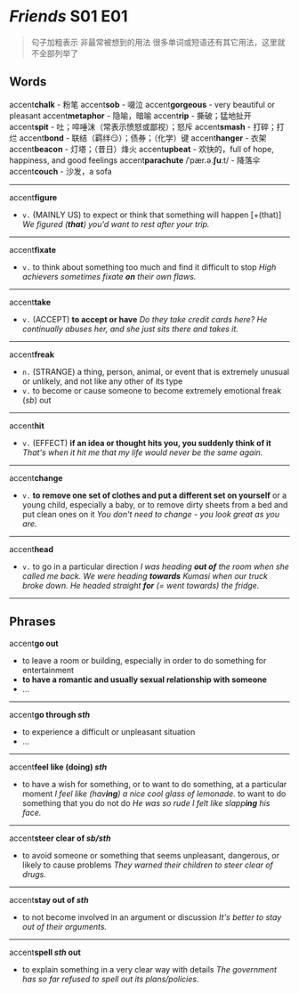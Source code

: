 # *Friends* S01 E01

> 句子加粗表示 非最常被想到的用法
> 很多单词或短语还有其它用法，这里就不全部列举了

## Words

accent**chalk** - 粉笔
accent**sob** - 啜泣
accent**gorgeous** - very beautiful or pleasant
accent**metaphor** - 隐喻，暗喻
accent**rip** - 撕破；猛地扯开
accent**spit** - 吐；啐唾沫（常表示愤怒或鄙视）；怒斥
accent**smash** - 打碎；打烂
accent**bond** - 联结（羁绊😏）；债券；（化学）键
accent**hanger** - 衣架
accent**beacon** - 灯塔；（昔日）烽火
accent**upbeat** - 欢快的，full of hope, happiness, and good feelings
accent**parachute**  /ˈpær.ə.**ʃuː**t/ - 降落伞
accent**couch** - 沙发，a sofa

---

accent**figure**

- `v.` (MAINLY US) to expect or think that something will happen
  [+(that)] *We figured (**that**) you'd want to rest after your trip.*

---

accent**fixate**

- `v.` to think about something too much and find it difficult to stop
  *High achievers sometimes fixate **on** their own flaws.*

---

accent**take**

- `v.` (ACCEPT) **to accept or have**
  *Do they take credit cards here?*
  *He continually abuses her, and she just sits there and takes it.*

---

accent**freak**

- `n.` (STRANGE) a thing, person, animal, or event that is extremely unusual or unlikely, and not like any other of its type
- `v.` to become or cause someone to become extremely emotional
  freak (*sb*) out

---

accent**hit**

- `v.` (EFFECT) **if an idea or thought hits you, you suddenly think of it**
  *That's when it hit me that my life would never be the same again.*

---

accent**change**

- `v.` **to remove one set of clothes and put a different set on yourself** or a young child, especially a baby, or to remove dirty sheets from a bed and put clean ones on it
  *You don't need to change - you look great as you are.*

---

accent**head**

- `v.` to go in a particular direction
  *I was heading **out of** the room when she called me back.*
  *We were heading **towards** Kumasi when our truck broke down.*
  *He headed straight **for** (= went towards) the fridge.*

---

## Phrases

accent**go out**

- to leave a room or building, especially in order to do something for entertainment
- **to have a romantic and usually sexual relationship with someone**
- ...

---

accent**go through *sth***

- to experience a difficult or unpleasant situation
- ...

---

accent**feel like (doing) *sth***

- to have a wish for something, or to want to do something, at a particular moment
  *I feel like (hav**ing**) a nice cool glass of lemonade.*
  to want to do something that you do not do
  *He was so rude I felt like slapp**ing** his face.*

---

accent**steer clear of *sb/sth***

- to avoid someone or something that seems unpleasant, dangerous, or likely to cause problems
  *They warned their children to steer clear of drugs.*

---

accent**stay out of *sth***

- to not become involved in an argument or discussion
  *It's better to stay out of their arguments.*

---

accent**spell *sth* out**

- to explain something in a very clear way with details
  *The government has so far refused to spell out its plans/policies.*
